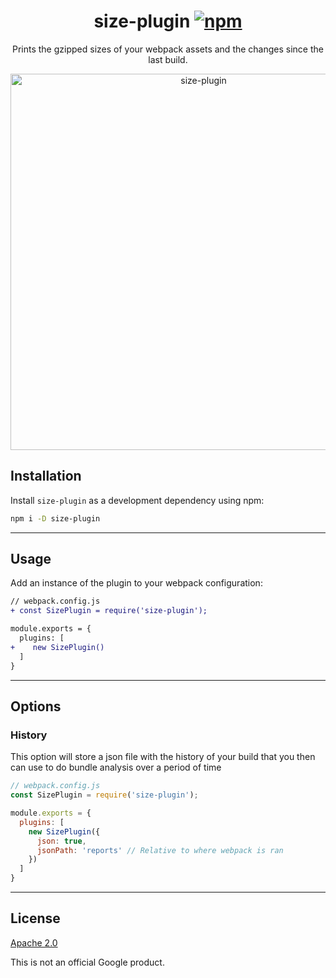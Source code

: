 <p align="center">
  <h1 align="center">
    size-plugin
    <a href="https://www.npmjs.org/package/size-plugin"><img src="https://img.shields.io/npm/v/size-plugin.svg?style=flat" alt="npm"></a>
  </h1>
</p>

<p align="center">
  Prints the gzipped sizes of your webpack assets and the changes since the last build.
</p>

<p align="center">
  <img src="https://i.imgur.com/3bWBrJm.png" width="602" alt="size-plugin">
</p>


## Installation

Install `size-plugin` as a development dependency using npm:

```sh
npm i -D size-plugin
```

---

## Usage

Add an instance of the plugin to your webpack configuration:

```diff
// webpack.config.js
+ const SizePlugin = require('size-plugin');

module.exports = {
  plugins: [
+    new SizePlugin()
  ]
}
```

---

## Options

### History
This option will store a json file with the history of your build that you then can use to do bundle analysis over a period of time
```js
// webpack.config.js
const SizePlugin = require('size-plugin');

module.exports = {
  plugins: [
    new SizePlugin({
      json: true,
      jsonPath: 'reports' // Relative to where webpack is ran
    })
  ]
}
```

---

## License

[Apache 2.0](LICENSE)

This is not an official Google product.
